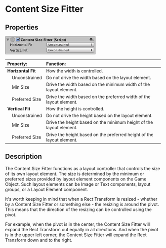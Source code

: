 # Content Size Fitter

## Properties

![](images/UI_ContentSizeFitterInspector.png)

|**Property:** |**Function:** |
|:---|:---|
|**Horizontal Fit** |How the width is controlled. |
|&nbsp;&nbsp;&nbsp;&nbsp;Unconstrained |Do not drive the width based on the layout element. |
|&nbsp;&nbsp;&nbsp;&nbsp;Min Size |Drive the width based on the minimum width of the layout element. |
|&nbsp;&nbsp;&nbsp;&nbsp;Preferred Size |Drive the width based on the preferred width of the layout element. |
|**Vertical Fit** |How the height is controlled. |
|&nbsp;&nbsp;&nbsp;&nbsp;Unconstrained |Do not drive the height based on the layout element. |
|&nbsp;&nbsp;&nbsp;&nbsp;Min Size |Drive the height based on the minimum height of the layout element. |
|&nbsp;&nbsp;&nbsp;&nbsp;Preferred Size |Drive the height based on the preferred height of the layout element. |

## Description

The Content Size Fitter functions as a layout controller that controls the size of its own layout element. The size is
determined by the minimum or preferred sizes provided by layout element components on the Game Object. Such layout
elements can be Image or Text components, layout groups, or a Layout Element component.

It's worth keeping in mind that when a Rect Transform is resized - whether by a Content Size Fitter or something else -
the resizing is around the pivot. This means that the direction of the resizing can be controlled using the pivot.

For example, when the pivot is in the center, the Content Size Fitter will expand the Rect Transform out equally in all
directions. And when the pivot is in the upper left corner, the Content Size Fitter will expand the Rect Transform down
and to the right.
